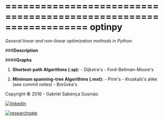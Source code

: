 
==================================================================
**optinpy** 
==================================================================
*General linear and non-linear optimization methods in Python.*

###**Description**

####**Graphs**
 
  1. **Shortest-path Algorithms (.sp):**
    - Dijkstra's
    - Ford-Bellman-Moore's
  
  2. **Minimum spanning-tree Algorithms (.mst):**
    - Prim's
    - Kruskals's alike (see commit notes)
    - Borůvka's


Copyright © 2016 - Gabriel Sabença Gusmão

[![linkedin](https://static.licdn.com/scds/common/u/img/webpromo/btn_viewmy_160x25.png)](https://br.linkedin.com/pub/gabriel-saben%C3%A7a-gusm%C3%A3o/115/aa6/aa8)

[![researchgate](https://www.researchgate.net/images/public/profile_share_badge.png)](https://www.researchgate.net/profile/Gabriel_Gusmao?cp=shp)

